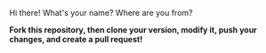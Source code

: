Hi there! What's your name? Where are you from?

**Fork this repository, then clone your version, modify it, push your changes, and create a pull request!**

